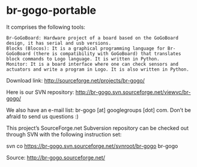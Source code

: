 br-gogo-portable
================

It comprises the following tools:

    Br-GoGoBoard: Hardware project of a board based on the GoGoBoard design, it has serial and usb versions.
    Blocks (Blocos): It is a graphical programming language for Br-GoGoBoard (there is compatibility with GoGoBoard) that translates block commands to Logo language. It is written in Python.
    Monitor: It is a board interface where one can check sensors and actuators and write a program in Logo. It is also written in Python.

Download link: http://sourceforge.net/projects/br-gogo/

Here is our SVN repository: http://br-gogo.svn.sourceforge.net/viewvc/br-gogo/

We also have an e-mail list: br-gogo [at] googlegroups [dot] com. Don’t be afraid to send us questions :)

This project’s SourceForge.net Subversion repository can be checked out through SVN with the following instruction set:

svn co https://br-gogo.svn.sourceforge.net/svnroot/br-gogo br-gogo


Source: http://br-gogo.sourceforge.net/
